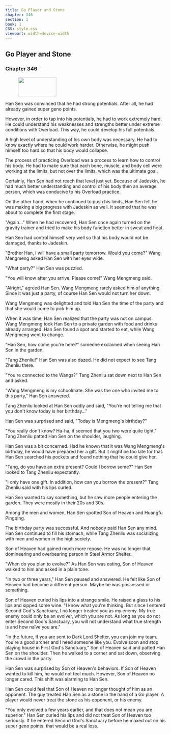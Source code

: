 ```yaml
---
title: Go Player and Stone
chapter: 346
section: 1
book: 1
CSS: style.css
viewport: width=device-width
---
```


## Go Player and Stone

### Chapter 346

<figure>
	<img src="../Images/gem.gif" alt="" id="gem" width="120" height="60" />
</figure>

Han Sen was convinced that he had strong potentials. After all, he had already gained super geno points.

However, in order to tap into his potentials, he had to work extremely hard. He could understand his weaknesses and strengths better under extreme conditions with Overload. This way, he could develop his full potentials.

A high level of understanding of his own body was necessary. He had to know exactly where he could work harder. Otherwise, he might push himself too hard so that his body would collapse.

The process of practicing Overload was a process to learn how to control his body. He had to make sure that each bone, muscle, and body cell were working at the limits, but not over the limits, which was the ultimate goal.

Certainly, Han Sen had not reach that level just yet. Because of Jadeskin, he had much better understanding and control of his body then an average person, which was conducive to his Overload practice.

On the other hand, when he continued to push his limits, Han Sen felt he was making a big progress with Jadeskin as well. It seemed that he was about to complete the first stage.

"Again…" When he had recovered, Han Sen once again turned on the gravity trainer and tried to make his body function better in sweat and heat.

Han Sen had control himself very well so that his body would not be damaged, thanks to Jadeskin.

"Brother Han, I will have a small party tomorrow. Would you come?" Wang Mengmeng asked Han Sen with her eyes wide.

"What party?" Han Sen was puzzled.

"You will know after you arrive. Please come!" Wang Mengmeng said.

"Alright," agreed Han Sen. Wang Mengmeng rarely asked him of anything. Since it was just a party, of course Han Sen would not turn her down.

Wang Mengmeng was delighted and told Han Sen the time of the party and that she would come to pick him up.

When it was time, Han Sen realized that the party was not on campus. Wang Mengmeng took Han Sen to a private garden with food and drinks already arranged. Han Sen found a spot and started to eat, while Wang Mengmeng went to change.

"Han Sen, how come you're here?" someone exclaimed when seeing Han Sen in the garden.

"Tang Zhenliu!" Han Sen was also dazed. He did not expect to see Tang Zhenliu there.

"You're connected to the Wangs?" Tang Zhenliu sat down next to Han Sen and asked.

"Wang Mengmeng is my schoolmate. She was the one who invited me to this party," Han Sen answered.

Tang Zhenliu looked at Han Sen oddly and said, "You're not telling me that you don't know today is her birthday…"

Han Sen was surprised and said, "Today is Mengmeng's birthday?"

"You really don't know? Ha-ha, it seemed that you two were quite tight." Tang Zhenliu patted Han Sen on the shoulder, laughing.

Han Sen was a bit concerned. Had he known that it was Wang Mengmeng's birthday, he would have prepared her a gift. But it might be too late for that. Han Sen searched his pockets and found nothing that he could give her.

"Tang, do you have an extra present? Could I borrow some?" Han Sen looked to Tang Zhenliu expectantly.

"I only have one gift. In addition, how can you borrow the present?" Tang Zhenliu said with his lips curled.

Han Sen wanted to say something, but he saw more people entering the garden. They were mostly in their 20s and 30s.

Among the men and women, Han Sen spotted Son of Heaven and Huangfu Pingqing.

The birthday party was successful. And nobody paid Han Sen any mind. Han Sen continued to fill his stomach, while Tang Zhenliu was socializing with men and women in the high society.

Son of Heaven had gained much more repose. He was no longer that domineering and overbearing person in Steel Armor Shelter.

"When do you plan to evolve?" As Han Sen was eating, Son of Heaven walked to him and asked in a plain tone.

"In two or three years," Han Sen paused and answered. He felt like Son of Heaven had become a different person. Maybe he was possessed or something.

Son of Heaven curled his lips into a strange smile. He raised a glass to his lips and sipped some wine. "I know what you're thinking. But since I entered Second God's Sanctuary, I no longer treated you as my enemy. My true enemy could only be an evolver, which you are not. As long as you do not enter Second God's Sanctuary, you will not understand what true strength is and how naïve you are."

"In the future, if you are sent to Dark Lord Shelter, you can join my team. You're a good archer and I need someone like you. Evolve soon and stop playing house in First God's Sanctuary," Son of Heaven said and patted Han Sen on the shoulder. Then he walked to a corner and sat down, observing the crowd in the party.

Han Sen was surprised by Son of Heaven's behaviors. If Son of Heaven wanted to kill him, he would not feel much. However, Son of Heaven no longer cared. This shift was alarming to Han Sen.

Han Sen could feel that Son of Heaven no longer thought of him as an opponent. The guy treated Han Sen as a stone in the hand of a Go player. A player would never treat the stone as his opponent, or his enemy.

"You only evolved a few years earlier, and that does not mean you are superior." Han Sen curled his lips and did not treat Son of Heaven too seriously. If he entered Second God's Sanctuary before he maxed out on his super geno points, that would be a real loss.
